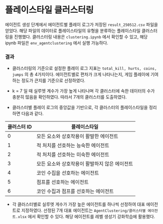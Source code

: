 # 플레이스타일 클러스터링

에이전트 생성 단계에서 에이전트별 플레이 로그가 저장된 `result_250512.csv` 파일을 얻었다. 해당 파일의 데이터로 플레이스타일의 유형을 분류하는 플레이스타일 클러스터링을 진행했다. 클러스터링 내용은 `clustering.ipynb` 에서 확인할 수 있고, 해당 ipynb 파일은 `env_agentclustering` 에서 실행 가능하다.

### 결과

- 클러스터링의 기준으로 설정한 플레이 로그 지표는 `total_kill, hurts, coins, jumps` 의 총 4가지이다. 에이전트별로 편차가 크게 나타나는지, 게임 플레이에 기여하는 정도가 큰지를 기준으로 선정하였다.

- k = 7 일 때 실루엣 계수가 가장 높게 나타나며 각 클러스터에 속한 데이터의 수가 충분히 많음을 확인하였다. 따라서 7개의 클러스터를 도출하였다.

- 클러스터별 플레이 로그의 중앙값을 기반으로, 각 클러스터의 플레이스타일을 정리하면 다음과 같다.

| 클러스터 ID | 플레이스타일 |
|----|----|
| 0 | 모든 요소와 상호작용이 활발한 에이전트 |
| 1 | 적 처치를 선호하는 능숙한 에이전트 |
| 2 | 적 처치를 선호하는 미숙한 에이전트 |
| 3 | 모든 요소와 상호작용이 활발하지 않은 에이전트 |
| 4 | 코인 수집을 선호하는 에이전트 |
| 5 | 점프를 선호하는 에이전트 |
| 6 | 코인 수집과 점프를 선호하는 에이전트 |

- 각 클러스터별로 실루엣 게수가 가장 높은 에이전트를 하나씩 선정하여 대표 에이전트로 지정하였다. 선정된 7개 대표 에이전트는 `AgentClustering/클러스터별 에이전트.xlsx` 에서 확인할 수 있다. 해당 에이전트를 레벨 생성기 강화학습에 활용했다.